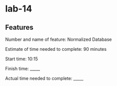 # lab-14


## Features
Number and name of feature: Normalized Database

Estimate of time needed to complete: 90 minutes

Start time: 10:15

Finish time: _____

Actual time needed to complete: _____
